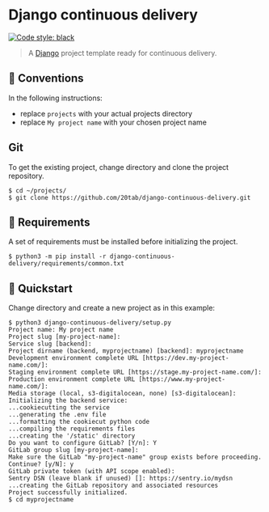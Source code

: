# Django continuous delivery

[![Code style: black](https://img.shields.io/badge/code%20style-black-000000.svg)](https://github.com/python/black)

> A [Django](https://docs.djangoproject.com) project template ready for continuous delivery.

## 📝 Conventions

In the following instructions:

-   replace `projects` with your actual projects directory
-   replace `My project name` with your chosen project name

## Git

To get the existing project, change directory and clone the project repository.

```console
$ cd ~/projects/
$ git clone https://github.com/20tab/django-continuous-delivery.git
```

## 🧩 Requirements

A set of requirements must be installed before initializing the project.

```console
$ python3 -m pip install -r django-continuous-delivery/requirements/common.txt
```

## 🚀️ Quickstart

Change directory and create a new project as in this example:

```console
$ python3 django-continuous-delivery/setup.py
Project name: My project name
Project slug [my-project-name]:
Service slug [backend]:
Project dirname (backend, myprojectname) [backend]: myprojectname
Development environment complete URL [https://dev.my-project-name.com/]:
Staging environment complete URL [https://stage.my-project-name.com/]:
Production environment complete URL [https://www.my-project-name.com/]:
Media storage (local, s3-digitalocean, none) [s3-digitalocean]:
Initializing the backend service:
...cookiecutting the service
...generating the .env file
...formatting the cookiecut python code
...compiling the requirements files
...creating the '/static' directory
Do you want to configure GitLab? [Y/n]: Y
GitLab group slug [my-project-name]:
Make sure the GitLab "my-project-name" group exists before proceeding. Continue? [y/N]: y
GitLab private token (with API scope enabled):
Sentry DSN (leave blank if unused) []: https://sentry.io/mydsn
...creating the GitLab repository and associated resources
Project successfully initialized.
$ cd myprojectname
```

